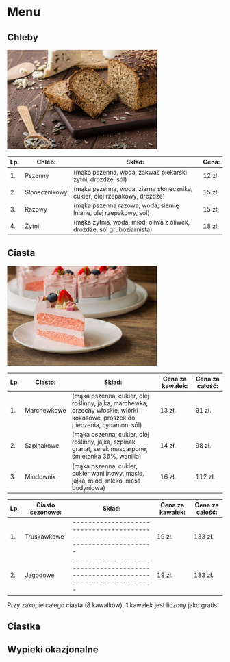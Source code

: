 # Menu

## Chleby

<img src = "img/41573629_s.jpg" width = 350>

|Lp.|Chleb:           |Skład:                                                                           |Cena:  
|---|-----------------|---------------------------------------------------------------------------------|------|
|1. |Pszenny          |(mąka pszenna, woda, zakwas piekarski żytni, drożdże, sól)                       |12 zł.|
|2. |Słonecznikowy    |(mąka pszenna, woda, ziarna słonecznika, cukier, olej rzepakowy, drożdże)        |15 zł.|
|3. |Razowy           |(mąka pszenna razowa, woda, siemię lniane, olej rzepakowy, sól)                  |15 zł.|
|4. |Żytni            |(mąka żytnia, woda, miód, oliwa z oliwek, drożdże, sól gruboziarnista)           |18 zł.|

## Ciasta

<img src = "img/z28446100Q,Ciasto-truskawkowe.jpg" width = 350>

|Lp.|Ciasto:          |Skład:                                                                                                                       |Cena za kawałek:|Cena za całość:|
|---|-----------------|-----------------------------------------------------------------------------------------------------------------------------|----------------|---------------|
|1. |Marchewkowe      |(mąka pszenna, cukier, olej roślinny, jajka, marchewka, orzechy włoskie, wiórki kokosowe, proszek do pieczenia, cynamon, sól)|13 zł.          |91 zł.         |
|2. |Szpinakowe       |(mąka pszenna, cukier, olej roślinny, jajka, szpinak, granat, serek mascarpone, śmietanka 36%, wanilia)                      |14 zł.          |98 zł.         |
|3. |Miodownik        |(mąka pszenna, cukier, cukier wanilinowy, masło, jajka, miód, mleko, masa budyniowa)                                         |16 zł.          |112 zł.        |

|Lp.|Ciasto sezonowe: |Skład:                                                                           |Cena za kawałek:|Cena za całość:|
|---|-----------------|---------------------------------------------------------------------------------|----------------|---------------|
|1. |Truskawkowe      |---------------------------------------------------------------------------------|19 zł.          |133 zł.        |
|2. |Jagodowe         |---------------------------------------------------------------------------------|19 zł.          |133 zł.        |

 Przy zakupie całego ciasta (8 kawałków), 1 kawałek jest liczony jako gratis.

## Ciastka



## Wypieki okazjonalne

